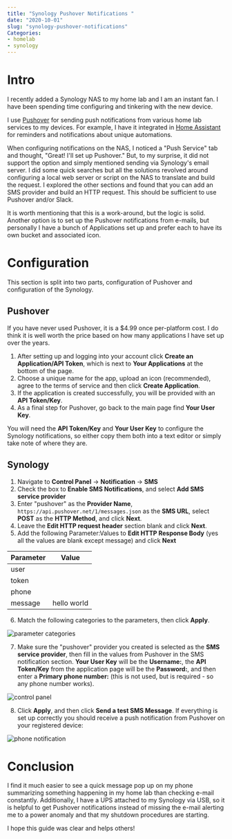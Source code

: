 ```yaml
---
title: "Synology Pushover Notifications "
date: "2020-10-01"
slug: "synology-pushover-notifications"
Categories:
- homelab
- synology
---
```


# Intro

I recently added a Synology NAS to my home lab and I am an instant fan. I have been spending time configuring and tinkering with the new device. 

I use [Pushover](https://pushover.net/) for sending push notifications from various home lab services to my devices. For example, I have it integrated in [Home Assistant](https://www.home-assistant.io/) for reminders and notifications about unique automations. 

When configuring notifications on the NAS, I noticed a "Push Service" tab and thought, "Great! I'll set up Pushover." But, to my surprise, it did not support the option and simply mentioned sending via Synology's email server. I did some quick searches but all the solutions revolved around configuring a local web server or script on the NAS to translate and build the request. I explored the other sections and found that you can add an SMS provider and build an HTTP request. This should be sufficient to use Pushover and/or Slack.

It is worth mentioning that this is a work-around, but the logic is solid. Another option is to set up the Pushover notifications from e-mails, but personally I have a bunch of Applications set up and prefer each to have its own bucket and associated icon.     

# Configuration

This section is split into two parts, configuration of Pushover and configuration of the Synology. 

## Pushover

If you have never used Pushover, it is a $4.99 once per-platform cost. I do think it is well worth the price based on how many applications I have set up over the years.  

1. After setting up and logging into your account click **Create an Application/API Token**, which is next to **Your Applications** at the bottom of the page.
2. Choose a unique name for the app, upload an icon (recommended), agree to the terms of service and then click **Create Application**.
3. If the application is created successfully, you will be provided with an **API Token/Key**.
4. As a final step for Pushover, go back to the main page find **Your User Key**.

You will need the **API Token/Key** and **Your User Key** to configure the Synology notifications, so either copy them both into a text editor or simply take note of where they are. 

## Synology

1. Navigate to **Control Panel** -> **Notification** -> **SMS**
2. Check the box to **Enable SMS Notifications**, and select **Add SMS service provider**
3. Enter "pushover" as the **Provider Name**, `https://api.pushover.net/1/messages.json` as the **SMS URL**, select **POST** as the **HTTP Method**, and click **Next**.
4. Leave the **Edit HTTP request header** section blank and click **Next**.
5. Add the following Parameter:Values to **Edit HTTP Response Body** (yes all the values are blank except message) and click **Next**

| Parameter | Value       |
|-----------|-------------|
| user      |             |
| token     |             |
| phone     |             |
| message   | hello world |

6. Match the following categories to the parameters, then click **Apply**.

![parameter categories](/images/synology-pushover/parameter-categories.png)

7. Make sure the "pushover" provider you created is selected as the **SMS service provider**, then fill in the values from Pushover in the SMS notification section. **Your User Key** will be the **Username:**, the **API Token/Key** from the application page will be the **Password:**, and then enter a **Primary phone number:** (this is not used, but is required - so any phone number works).

![control panel](/images/synology-pushover/control-panel.png)

8. Click **Apply**, and then click **Send a test SMS Message**. If everything is set up correctly you should receive a push notification from Pushover on your registered device:

![phone notification](/images/synology-pushover/phone-notification.jpg)

# Conclusion

I find it much easier to see a quick message pop up on my phone summarizing something happening in my home lab than checking e-mail constantly. Additionally, I have a UPS attached to my Synology via USB, so it is helpful to get Pushover notifications instead of missing the e-mail alerting me to a power anomaly and that my shutdown procedures are starting. 

I hope this guide was clear and helps others!






